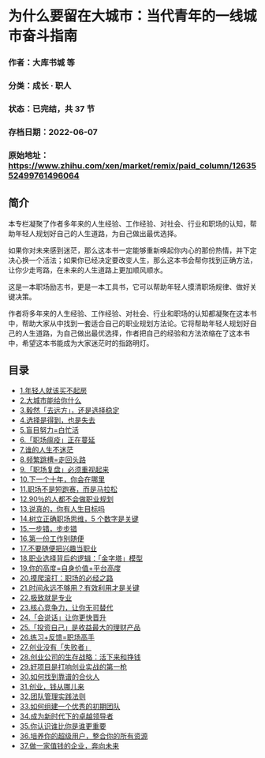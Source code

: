 # 为什么要留在大城市：当代青年的一线城市奋斗指南

### 作者：大库书城 等

### 分类：成长 · 职人

### 状态：已完结，共 37 节

### 存档日期：2022-06-07

### 原始地址：https://www.zhihu.com/xen/market/remix/paid_column/1263552499761496064


## 简介
本专栏凝聚了作者多年来的人生经验、工作经验、对社会、行业和职场的认知，帮助年轻人规划好自己的人生道路，为自己做出最优选择。


如果你对未来感到迷茫，那么这本书一定能够重新唤起你内心的那份热情，并下定决心换一个活法；如果你已经决定要改变人生，那么这本书会帮你找到正确方法，让你少走弯路，在未来的人生道路上更加顺风顺水。


这是一本职场励志书，更是一本工具书，它可以帮助年轻人摸清职场规律、做好关键决策。


作者将多年来的人生经验、工作经验、对社会、行业和职场的认知都凝聚在这本书中，帮助大家从中找到一套适合自己的职业规划方法论。它将帮助年轻人规划好自己的人生道路，为自己做出最优选择，作者把自己的经验和方法浓缩在了这本书中，希望这本书能成为大家迷茫时的指路明灯。




## 目录
- [1.年轻人就该买不起房](1.年轻人就该买不起房.md)<!-- 2020-07-07 08:20 -->
- [2.大城市能给你什么](2.大城市能给你什么.md)<!-- 2020-07-07 08:23 -->
- [3.毅然「去远方」，还是选择稳定](3.毅然「去远方」，还是选择稳定.md)<!-- 2020-07-14 09:54 -->
- [4.选择是得到，也是失去](4.选择是得到，也是失去.md)<!-- 2020-07-07 08:35 -->
- [5.盲目努力=白忙活](5.盲目努力=白忙活.md)<!-- 2020-07-07 08:37 -->
- [6.「职场瘟疫」正在蔓延](6.「职场瘟疫」正在蔓延.md)<!-- 2020-07-07 08:43 -->
- [7.谁的人生不迷茫](7.谁的人生不迷茫.md)<!-- 2020-07-07 08:49 -->
- [8.频繁跳槽=走回头路](8.频繁跳槽=走回头路.md)<!-- 2020-07-07 08:56 -->
- [9.「职场复盘」必须重视起来](9.「职场复盘」必须重视起来.md)<!-- 2020-07-07 08:59 -->
- [10.下一个十年，你会在哪里](10.下一个十年，你会在哪里.md)<!-- 2020-07-07 09:01 -->
- [11.职场不是短跑赛，而是马拉松](11.职场不是短跑赛，而是马拉松.md)<!-- 2020-07-07 09:06 -->
- [12.90％的人都不会做职业规划](12.90％的人都不会做职业规划.md)<!-- 2020-07-07 09:14 -->
- [13.说真的，你有人生目标吗](13.说真的，你有人生目标吗.md)<!-- 2020-07-07 09:45 -->
- [14.树立正确职场思维，5 个数字是关键](14.树立正确职场思维，5%20个数字是关键.md)<!-- 2020-07-07 09:49 -->
- [15.一步错，步步错](15.一步错，步步错.md)<!-- 2020-07-07 10:11 -->
- [16.第一份工作别随便](16.第一份工作别随便.md)<!-- 2020-07-07 10:16 -->
- [17.不要随便把兴趣当职业](17.不要随便把兴趣当职业.md)<!-- 2020-07-07 10:22 -->
- [18.职业选择背后的逻辑：「金字塔」模型](18.职业选择背后的逻辑：「金字塔」模型.md)<!-- 2020-07-07 10:28 -->
- [19.你的高度=自身价值+平台高度](19.你的高度=自身价值+平台高度.md)<!-- 2020-07-07 10:33 -->
- [20.摸爬滚打：职场的必经之路](20.摸爬滚打：职场的必经之路.md)<!-- 2020-07-07 10:44 -->
- [21.时间永远不够用？有效利用才是关键](21.时间永远不够用？有效利用才是关键.md)<!-- 2020-07-07 10:52 -->
- [22.极致就是专业](22.极致就是专业.md)<!-- 2020-07-07 11:11 -->
- [23.核心竞争力，让你无可替代](23.核心竞争力，让你无可替代.md)<!-- 2020-07-07 11:19 -->
- [24.「会说话」让你更快晋升](24.「会说话」让你更快晋升.md)<!-- 2020-07-07 11:22 -->
- [25.「投资自己」是收益最大的理财产品](25.「投资自己」是收益最大的理财产品.md)<!-- 2020-07-07 11:25 -->
- [26.练习+反馈=职场高手](26.练习+反馈=职场高手.md)<!-- 2020-07-07 11:58 -->
- [27.创业没有「失败者」](27.创业没有「失败者」.md)<!-- 2020-07-08 07:55 -->
- [28.创业公司的生存战略：活下来和挣钱](28.创业公司的生存战略：活下来和挣钱.md)<!-- 2020-07-08 10:58 -->
- [29.好项目是打响创业实战的第一枪](29.好项目是打响创业实战的第一枪.md)<!-- 2020-07-08 11:03 -->
- [30.如何找到靠谱的合伙人](30.如何找到靠谱的合伙人.md)<!-- 2020-07-08 11:07 -->
- [31.创业，钱从哪儿来](31.创业，钱从哪儿来.md)<!-- 2020-07-08 11:15 -->
- [32.团队管理实践法则](32.团队管理实践法则.md)<!-- 2020-07-08 11:25 -->
- [33.如何组建一个优秀的初期团队](33.如何组建一个优秀的初期团队.md)<!-- 2020-07-08 11:46 -->
- [34.成为新时代下的卓越领导者](34.成为新时代下的卓越领导者.md)<!-- 2020-07-08 11:50 -->
- [35.你认识谁比你是谁更重要](35.你认识谁比你是谁更重要.md)<!-- 2020-07-08 11:57 -->
- [36.培养你的超级用户，整合你的所有资源](36.培养你的超级用户，整合你的所有资源.md)<!-- 2020-07-08 12:01 -->
- [37.做一家值钱的企业，奔向未来](37.做一家值钱的企业，奔向未来.md)<!-- 2020-07-08 12:04 -->